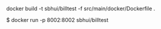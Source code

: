 docker build -t sbhui/billtest -f src/main/docker/Dockerfile .

$ docker run -p 8002:8002 sbhui/billtest